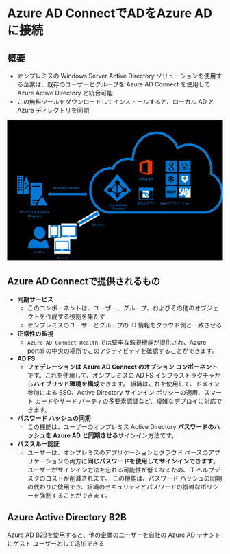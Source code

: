 # Azure AD ConnectでADをAzure ADに接続



## 概要

- オンプレミスの Windows Server Active Directory ソリューションを使用する企業は、既存のユーザーとグループを Azure AD Connect を使用して Azure Active Directory と統合可能
- この無料ツールをダウンロードしてインストールすると、ローカル AD と Azure ディレクトリを同期

![picture 54](images/4a305b7e5d9bc4b0a1256ed545fca67ea8f2172834bd5df7f2ae04bae7544a16.png)  

## Azure AD Connectで提供されるもの

- **同期サービス**
  - このコンポーネントは、ユーザー、グループ、およびその他のオブジェクトを作成する役割を果たす
  - オンプレミスのユーザーとグループの ID 情報をクラウド側と一致させる
- **正常性の監視**
  - `Azure AD Connect Health` では堅牢な監視機能が提供され、Azure portal の中央の場所でこのアクティビティを確認することができます。
- **AD FS**
  - **フェデレーションは Azure AD Connect のオプション コンポーネント**です。これを使用して、オンプレミスの AD FS インフラストラクチャから**ハイブリッド環境を構成**できます。 組織はこれを使用して、ドメイン参加による SSO、Active Directory サインイン ポリシーの適用、スマート カードやサード パーティの多要素認証など、複雑なデプロイに対応できます。
- **パスワード ハッシュの同期**
  - この機能は、ユーザーのオンプレミス Active Directory **パスワードのハッシュを Azure AD と同期させる**サインイン方法です。
- **パススルー認証**
  - ユーザーは、オンプレミスのアプリケーションとクラウド ベースのアプリケーションの両方に**同じパスワードを使用してサインインできます**。 ユーザーがサインイン方法を忘れる可能性が低くなるため、IT ヘルプデスクのコストが削減されます。 この機能は、パスワード ハッシュの同期の代わりに使用でき、組織のセキュリティとパスワードの複雑なポリシーを強制することができます。

## Azure Active Directory B2B

Azure AD B2Bを使用すると、他の企業のユーザーを自社の Azure AD テナントにゲスト ユーザーとして追加できる

